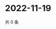 # 2022-11-19

共 0 条

<!-- BEGIN WEIBO -->
<!-- 最后更新时间 Sat Nov 19 2022 17:14:57 GMT+0800 (China Standard Time) -->

<!-- END WEIBO -->
